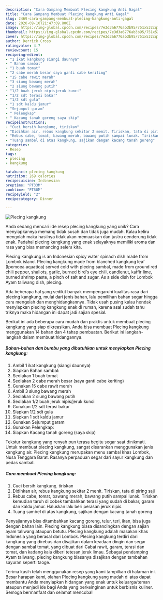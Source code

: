 ```yaml
---
description: "Cara Gampang Membuat Plecing kangkung Anti Gagal"
title: "Cara Gampang Membuat Plecing kangkung Anti Gagal"
slug: 2469-cara-gampang-membuat-plecing-kangkung-anti-gagal
date: 2020-09-10T21:47:09.800Z
image: https://img-global.cpcdn.com/recipes/7e3d3a6776ab3b95/751x532cq70/plecing-kangkung-foto-resep-utama.jpg
thumbnail: https://img-global.cpcdn.com/recipes/7e3d3a6776ab3b95/751x532cq70/plecing-kangkung-foto-resep-utama.jpg
cover: https://img-global.cpcdn.com/recipes/7e3d3a6776ab3b95/751x532cq70/plecing-kangkung-foto-resep-utama.jpg
author: Derrick Cross
ratingvalue: 4.7
reviewcount: 15
recipeingredient:
- "1 ikat kangkung siangi daunnya"
- " Bahan sambal"
- "1 buah tomat"
- "2 cabe merah besar saya ganti cabe keriting"
- "15 cabe rawit merah"
- "3 siung bawang merah"
- "2 siung bawang putih"
- "1/2 buah jeruk nipisjeruk kunci"
- "1/2 sdt terasi bakar"
- "1/2 sdt gula"
- "1 sdt kaldu jamur"
- "Sejumput garam"
- " Pelengkap"
- " Kacang tanah goreng saya skip"
recipeinstructions:
- "Cuci bersih kangkung, tiriskan"
- "Didihkan air, rebus kangkung sekitar 2 menit. Tiriskan, tata di piring saji"
- "Rebus cabe, tomat, bawang merah, bawang putih sampai lunak. Tiriskan kemudian taruh di cobek tambahkan terasi yang sudah di bakar, garam dan kaldu jamur. Haluskan lalu beri perasan jeruk nipis"
- "Tuang sambel di atas kangkung, sajikan dengan kacang tanah goreng"
categories:
- Resep
tags:
- plecing
- kangkung

katakunci: plecing kangkung 
nutrition: 269 calories
recipecuisine: Indonesian
preptime: "PT33M"
cooktime: "PT60M"
recipeyield: "2"
recipecategory: Dinner

---
```



![Plecing kangkung](https://img-global.cpcdn.com/recipes/7e3d3a6776ab3b95/751x532cq70/plecing-kangkung-foto-resep-utama.jpg)

Anda sedang mencari ide resep plecing kangkung yang unik? Cara menyiapkannya memang tidak susah dan tidak juga mudah. Kalau keliru mengolah maka hasilnya tidak akan memuaskan dan justru cenderung tidak enak. Padahal plecing kangkung yang enak selayaknya memiliki aroma dan rasa yang bisa memancing selera kita.

Plecing kangkung is an Indonesian spicy water spinach dish made from Lombok island. Plecing kangkung made from blanched kangkung leaf (Ipomoea aquatica) served cold with plecing sambal, made from ground red chili pepper, shallots, garlic, burned bird&#39;s eye chili, candlenut, kaffir lime, burned shrimp paste, a pinch of salt and sugar. As a side dish for Lombok Ayam taliwang dish, plecing.

Ada beberapa hal yang sedikit banyak mempengaruhi kualitas rasa dari plecing kangkung, mulai dari jenis bahan, lalu pemilihan bahan segar hingga cara mengolah dan menghidangkannya. Tidak usah pusing kalau hendak menyiapkan plecing kangkung enak di rumah, karena asal sudah tahu triknya maka hidangan ini dapat jadi sajian spesial.


Berikut ini ada beberapa cara mudah dan praktis untuk membuat plecing kangkung yang siap dikreasikan. Anda bisa membuat Plecing kangkung menggunakan 14 bahan dan 4 tahap pembuatan. Berikut ini langkah-langkah dalam membuat hidangannya.

<!--inarticleads1-->

##### Bahan-bahan dan bumbu yang dibutuhkan untuk menyiapkan Plecing kangkung:

1. Ambil 1 ikat kangkung (siangi daunnya)
1. Siapkan  Bahan sambal:
1. Sediakan 1 buah tomat
1. Sediakan 2 cabe merah besar (saya ganti cabe keriting)
1. Gunakan 15 cabe rawit merah
1. Ambil 3 siung bawang merah
1. Sediakan 2 siung bawang putih
1. Sediakan 1/2 buah jeruk nipis/jeruk kunci
1. Gunakan 1/2 sdt terasi bakar
1. Siapkan 1/2 sdt gula
1. Siapkan 1 sdt kaldu jamur
1. Gunakan Sejumput garam
1. Gunakan  Pelengkap:
1. Siapkan  Kacang tanah goreng (saya skip)


Tekstur kangkung yang renyah pun terasa begitu segar saat dinikmati. Untuk membuat plecing kangkung, sangat disarankan menggunakan jenis kangkung air. Plecing kangkung merupakan menu sambal khas Lombok, Nusa Tenggara Barat. Rasanya perpaduan segar dari sayur kangkung dan pedas sambal. 

<!--inarticleads2-->

##### Cara membuat Plecing kangkung:

1. Cuci bersih kangkung, tiriskan
1. Didihkan air, rebus kangkung sekitar 2 menit. Tiriskan, tata di piring saji
1. Rebus cabe, tomat, bawang merah, bawang putih sampai lunak. Tiriskan kemudian taruh di cobek tambahkan terasi yang sudah di bakar, garam dan kaldu jamur. Haluskan lalu beri perasan jeruk nipis
1. Tuang sambel di atas kangkung, sajikan dengan kacang tanah goreng


Penyajiannya bisa ditambahkan kacang goreng, telur, teri, ikan, bisa juga dengan bahan lain. Plecing kangkung biasa disandingkan dengan sajian ayam taliwang ataupun betutu. Plecing kangkung adalah masakan khas Indonesia yang berasal dari Lombok. Plecing kangkung terdiri dari kangkung yang direbus dan disajikan dalam keadaan dingin dan segar dengan sambal tomat, yang dibuat dari Cabai rawit, garam, terasi dan tomat, dan kadang kala diberi tetesan jeruk limau. Sebagai pendamping Ayam taliwang, plecing kangkung biasanya disajikan dengan tambahan sayuran seperti taoge. 

Terima kasih telah menggunakan resep yang kami tampilkan di halaman ini. Besar harapan kami, olahan Plecing kangkung yang mudah di atas dapat membantu Anda menyiapkan hidangan yang enak untuk keluarga/teman ataupun menjadi ide bagi Anda yang berkeinginan untuk berbisnis kuliner. Semoga bermanfaat dan selamat mencoba!
